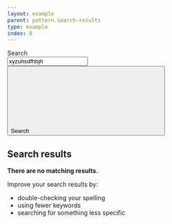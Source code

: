 ```yaml
---
layout: example
parent: pattern.search-results
type: example
index: 0
---
```


<main class="ds_layout  ds_layout--search-results  ds_search-results">
    <div class="ds_layout__header">
        <div class="ds_site-search">
            <form role="search" class="ds_site-search__form">
                <label class="ds_label  visually-hidden" for="site-search">Search</label>
                <div class="ds_input__wrapper  ds_input__wrapper--has-icon">
                    <input name="q" required="" id="site-search" class="ds_input  ds_site-search__input" type="search" value="xyzuhsdfhbjh" placeholder="Search" autocomplete="off">
                    <button type="submit" class="ds_button  js-site-search-button">
                        <span class="visually-hidden">Search</span>
                        <svg class="ds_icon" aria-hidden="true" role="img"><use href="/assets/images/icons/icons.stack.svg#search"></use></svg>
                    </button>
                </div>
            </form>
        </div>
    </div>
    <div class="ds_layout__content">
        <section id="search-results" class="ds_search-results" aria-labelledby="search-results__heading">
            <h2 class="visually-hidden" id="search-results__heading">Search results</h2>
            <div class="ds_no-search-results">
                <p><strong>There are no matching results.</strong></p>
                <p>Improve your search results by:</p>
                <ul>
                    <li>double-checking your spelling</li>
                    <li>using fewer keywords</li>
                    <li>searching for something less specific</li>
                </ul>
            </div>
        </section>
    </div>
</main>
